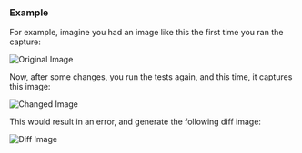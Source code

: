 ### Example

For example, imagine you had an image like this the first time you ran the capture:

![Original Image](images/example-base-image.png)

Now, after some changes, you run the tests again, and this time, it captures this image:

![Changed Image](images/example-comparison-image.png)

This would result in an error, and generate the following diff image:

![Diff Image](images/example-diff-image.png)
